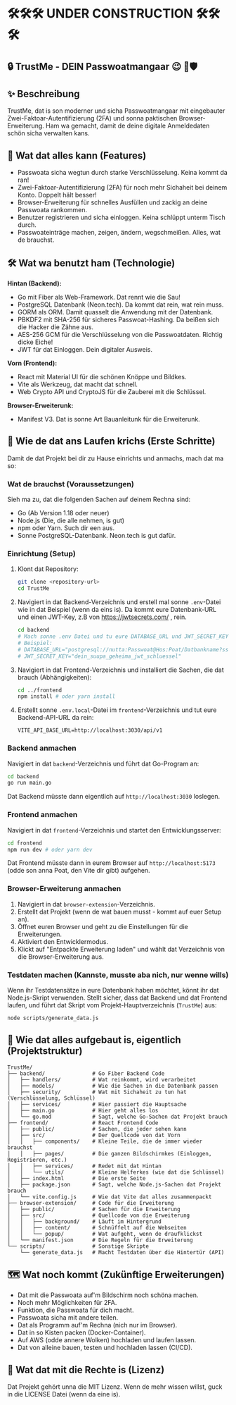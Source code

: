 # 🛠️🛠️🛠️ UNDER CONSTRUCTION 🛠️🛠️🛠️




## 🔒 TrustMe - DEIN Passwoatmangaar 😉 🔑🛡️

## ✨ Beschreibung

TrustMe, dat is son moderner und sicha Passwoatmangaar mit eingebauter Zwei-Faktoar-Autentifizierung (2FA) und sonna paktischen Browser-Erweiterung. Ham wa gemacht, damit de deine digitale Anmeldedaten schön sicha verwalten kans.

## 🚀 Wat dat alles kann (Features)

- Passwoata sicha wegtun durch starke Verschlüsselung. Keina kommt da ran!
- Zwei-Faktoar-Autentifizierung (2FA) für noch mehr Sichaheit bei deinem Konto. Doppelt hält besser!
- Browser-Erweiterung für schnelles Ausfüllen und zackig an deine Passwoata rankommen.
- Benutzer registrieren und sicha einloggen. Keina schlüppt unterm Tisch durch.
- Passwoateinträge machen, zeigen, ändern, wegschmeißen. Alles, wat de brauchst.

## 🛠️ Wat wa benutzt ham (Technologie)

**Hintan (Backend):**
- Go mit Fiber als Web-Framework. Dat rennt wie die Sau!
- PostgreSQL Datenbank (Neon.tech). Da kommt dat rein, wat rein muss.
- GORM als ORM. Damit quasselt die Anwendung mit der Datenbank.
- PBKDF2 mit SHA-256 für sicheres Passwoat-Hashing. Da beißen sich die Hacker die Zähne aus.
- AES-256 GCM für die Verschlüsselung von die Passwoatdaten. Richtig dicke Eiche!
- JWT für dat Einloggen. Dein digitaler Ausweis.

**Vorn (Frontend):**
- React mit Material UI für die schönen Knöppe und Bildkes.
- Vite als Werkzeug, dat macht dat schnell.
- Web Crypto API und CryptoJS für die Zauberei mit die Schlüssel.

**Browser-Erweiterunk:**
- Manifest V3. Dat is sonne Art Bauanleitunk für die Erweiterunk.

## 🏁 Wie de dat ans Laufen krichs (Erste Schritte)

Damit de dat Projekt bei dir zu Hause einrichts und anmachs, mach dat ma so:

### Wat de brauchst (Voraussetzungen)

Sieh ma zu, dat die folgenden Sachen auf deinem Rechna sind:
- Go (Ab Version 1.18 oder neuer)
- Node.js (Die, die alle nehmen, is gut)
- npm oder Yarn. Such dir een aus.
- Sonne PostgreSQL-Datenbank. Neon.tech is gut dafür.

### Einrichtung (Setup)

1. Klont dat Repository:
    ```bash
    git clone <repository-url>
    cd TrustMe
    ```
2. Navigiert in dat Backend-Verzeichnis und erstell mal sonne `.env`-Datei wie in dat Beispiel (wenn da eins is). Da kommt eure Datenbank-URL und einen JWT-Key, z.B von https://jwtsecrets.com/ , rein.
    ```bash
    cd backend
    # Mach sonne .env Datei und tu eure DATABASE_URL und JWT_SECRET_KEY da rein
    # Beispiel:
    # DATABASE_URL="postgresql://nutta:Passwoat@Hos:Poat/Datbankname?sslmode=require"
    # JWT_SECRET_KEY="dein_suupa_geheima_jwt_schluessel"
    ```
3. Navigiert in dat Frontend-Verzeichnis und installiert die Sachen, die dat brauch (Abhängigkeiten):
    ```bash
    cd ../frontend
    npm install # oder yarn install
    ```
4. Erstellt sonne `.env.local`-Datei im `frontend`-Verzeichnis und tut eure Backend-API-URL da rein:
    ```
    VITE_API_BASE_URL=http://localhost:3030/api/v1
    ```

### Backend anmachen

Navigiert in dat `backend`-Verzeichnis und führt dat Go-Program an:

```bash
cd backend
go run main.go
```
Dat Backend müsste dann eigentlich auf `http://localhost:3030` loslegen.

### Frontend anmachen

Navigiert in dat `frontend`-Verzeichnis und startet den Entwicklungsserver:

```bash
cd frontend
npm run dev # oder yarn dev
```
Dat Frontend müsste dann in eurem Browser auf `http://localhost:5173` (odde son anna Poat, den Vite dir gibt) aufgehen.

### Browser-Erweiterung anmachen

1. Navigiert in dat `browser-extension`-Verzeichnis.
2. Erstellt dat Projekt (wenn de wat bauen musst - kommt auf euer Setup an).
3. Öffnet euren Browser und geht zu die Einstellungen für die Erweiterungen.
4. Aktiviert den Entwicklermodus.
5. Klickt auf "Entpackte Erweiterung laden" und wählt dat Verzeichnis von die Browser-Erweiterung aus.

### Testdaten machen (Kannste, musste aba nich, nur wenne wills)

Wenn ihr Testdatensätze in eure Datenbank haben möchtet, könnt ihr dat Node.js-Skript verwenden. Stellt sicher, dass dat Backend und dat Frontend laufen, und führt dat Skript vom Projekt-Hauptverzeichnis (`TrustMe`) aus:

```bash
node scripts/generate_data.js
```

## 📁 Wie dat alles aufgebaut is, eigentlich (Projektstruktur)

```
TrustMe/
├── backend/               # Go Fiber Backend Code
│   ├── handlers/          # Wat reinkommt, wird verarbeitet
│   ├── models/            # Wie die Sachen in die Datenbank passen
│   ├── security/          # Wat mit Sichaheit zu tun hat (Verschlüsselung, Schlüssel)
│   ├── services/          # Hier passiert die Hauptsache
│   ├── main.go            # Hier geht alles los
│   └── go.mod             # Sagt, welche Go-Sachen dat Projekt brauch
├── frontend/              # React Frontend Code
│   ├── public/            # Sachen, die jeder sehen kann
│   ├── src/               # Der Quellcode von dat Vorn
│   │   ├── components/    # Kleine Teile, die de immer wieder brauchst
│   │   ├── pages/         # Die ganzen Bildschirmkes (Einloggen, Registrieren, etc.)
│   │   ├── services/      # Redet mit dat Hintan
│   │   └── utils/         # Kleine Helferkes (wie dat die Schlüssel)
│   ├── index.html         # Die erste Seite
│   ├── package.json       # Sagt, welche Node.js-Sachen dat Projekt brauch
│   └── vite.config.js     # Wie dat Vite dat alles zusammenpackt
├── browser-extension/     # Code für die Erweiterung
│   ├── public/            # Sachen für die Erweiterung
│   ├── src/               # Quellcode von die Erweiterung
│   │   ├── background/    # Läuft im Hintergrund
│   │   ├── content/       # Schnüffelt auf die Webseiten
│   │   └── popup/         # Wat aufgeht, wenn de draufklickst
│   └── manifest.json      # Die Regeln für die Erweiterung
└── scripts/               # Sonstige Skripte
    └── generate_data.js   # Macht Testdaten über die Hintertür (API)
```

## 🗺️ Wat noch kommt (Zukünftige Erweiterungen)

- Dat mit die Passwoata auf'm Bildschirm noch schöna machen.
- Noch mehr Möglichkeiten für 2FA.
- Funktion, die Passwoata für dich macht.
- Passwoata sicha mit andere teilen.
- Dat als Programm auf'm Rechna (nich nur im Browser).
- Dat in so Kisten packen (Docker-Container).
- Auf AWS (odde annere Wolken) hochladen und laufen lassen.
- Dat von alleine bauen, testen und hochladen lassen (CI/CD).

## 📄 Wat dat mit die Rechte is (Lizenz)

Dat Projekt gehört unna die MIT Lizenz. Wenn de mehr wissen willst, guck in die LICENSE Datei (wenn da eine is).
